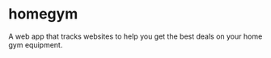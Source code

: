 # homegym
A web app that tracks websites to help you get the best deals on your home gym equipment. 
